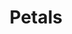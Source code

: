 ---
layout: media
title: "Petals"
tags:
  categories: visual
blurb: ""
show_blurb: false
ads: false
share: false
show_url: false
image:
  id: 28680310813
---